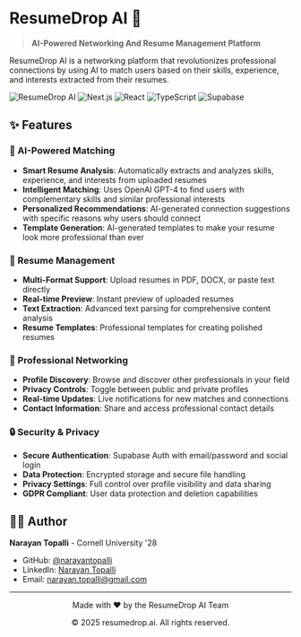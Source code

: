 # ResumeDrop AI 🚀

> **AI-Powered Networking And Resume Management Platform**

ResumeDrop AI is a networking platform that revolutionizes professional connections by using AI to match users based on their skills, experience, and interests extracted from their resumes.

![ResumeDrop AI](https://img.shields.io/badge/Status-Active-brightgreen)
![Next.js](https://img.shields.io/badge/Next.js-15.3.4-black)
![React](https://img.shields.io/badge/React-19.0.0-blue)
![TypeScript](https://img.shields.io/badge/TypeScript-5.0-blue)
![Supabase](https://img.shields.io/badge/Supabase-2.50.0-green)

## ✨ Features

### 🤖 AI-Powered Matching
- **Smart Resume Analysis**: Automatically extracts and analyzes skills, experience, and interests from uploaded resumes
- **Intelligent Matching**: Uses OpenAI GPT-4 to find users with complementary skills and similar professional interests
- **Personalized Recommendations**: AI-generated connection suggestions with specific reasons why users should connect
- **Template Generation**: AI-generated templates to make your resume look more professional than ever

### 📄 Resume Management
- **Multi-Format Support**: Upload resumes in PDF, DOCX, or paste text directly
- **Real-time Preview**: Instant preview of uploaded resumes
- **Text Extraction**: Advanced text parsing for comprehensive content analysis
- **Resume Templates**: Professional templates for creating polished resumes

### 👥 Professional Networking
- **Profile Discovery**: Browse and discover other professionals in your field
- **Privacy Controls**: Toggle between public and private profiles
- **Real-time Updates**: Live notifications for new matches and connections
- **Contact Information**: Share and access professional contact details

### 🔒 Security & Privacy
- **Secure Authentication**: Supabase Auth with email/password and social login
- **Data Protection**: Encrypted storage and secure file handling
- **Privacy Settings**: Full control over profile visibility and data sharing
- **GDPR Compliant**: User data protection and deletion capabilities

## 👨‍💻 Author

**Narayan Topalli** - Cornell University '28

- GitHub: [@narayantopalli](https://github.com/narayantopalli)
- LinkedIn: [Narayan Topalli](https://linkedin.com/in/narayan-topalli)
- Email: narayan.topalli@gmail.com

---

<div align="center">
  <p>Made with ❤️ by the ResumeDrop AI Team</p>
  <p>© 2025 resumedrop.ai. All rights reserved.</p>
</div>
